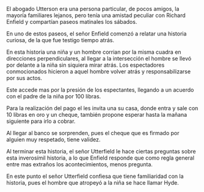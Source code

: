 El abogado Utterson era una persona particular, de pocos amigos, la mayoría familiares lejanos, pero tenía una amistad peculiar con Richard Enfield y compartían paseos matinales los sábados.

En uno de estos paseos, el señor Enfield comenzó a relatar una historia curiosa, de la que fue testigo tiempo atrás.

En esta historia una niña y un hombre corrian por la misma cuadra en direcciones perpendiculares, al llegar a la intersección el hombre se llevó por delante a la niña sin siquiera mirar atrás. Los espectadores conmocionados hicieron a aquel hombre volver atrás y responsabilizarse por sus actos.

Este accede mas por la presión de los espectantes, llegando a un acuerdo con el padre de la niña por 100 libras.

Para la realización del pago el les invita una su casa, donde entra y sale con 10 libras en oro y un cheque, también propone esperar hasta la mañana siguiente para irlo a cobrar.

Al llegar al banco se sorprenden, pues el cheque que es firmado por alguien muy respetado, tiene validez.

Al terminar esta historia, el señor Utterfield le hace ciertas preguntas sobre esta inverosímil historia, a lo que Enfield responde que como regla general entre mas extraños los acontecimientos, menos pregunta.

En este punto el señor Utterfield confiesa que tiene familiaridad con la historia, pues el hombre que atropeyó a la niña se hace llamar Hyde.
